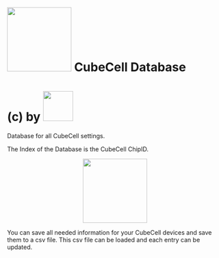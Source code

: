 # <img src="https://github.com/raystream/CubeCell_Getting_Started/raw/master/images/wasn_logo.png" width=150> CubeCell Database
# (c) by <img src="https://github.com/raystream/CubeCell_Getting_Started/raw/master/images/wasn_logo.png" width=70>


Database for all CubeCell settings.

The Index of the Database is the CubeCell ChipID.

<center>
<img src="https://github.com/raystream/CubeCell_Database/raw/master/images/software.png" width=150>
</center>

You can save all needed information for your CubeCell devices and save them to a csv file.
This csv file can be loaded and each entry can be updated.